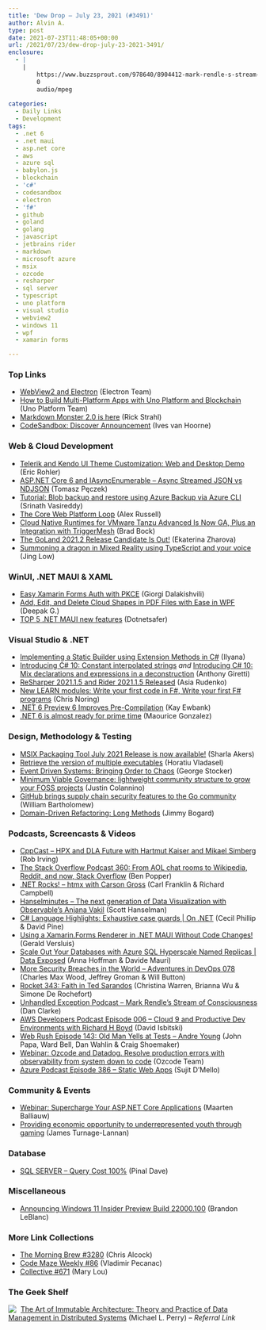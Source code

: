 ```yaml
---
title: 'Dew Drop – July 23, 2021 (#3491)'
author: Alvin A.
type: post
date: 2021-07-23T11:48:05+00:00
url: /2021/07/23/dew-drop-july-23-2021-3491/
enclosure:
  - |
    |
        https://www.buzzsprout.com/978640/8904412-mark-rendle-s-stream-of-consciousness.mp3
        0
        audio/mpeg
        
categories:
  - Daily Links
  - Development
tags:
  - .net 6
  - .net maui
  - asp.net core
  - aws
  - azure sql
  - babylon.js
  - blockchain
  - 'c#'
  - codesandbox
  - electron
  - 'f#'
  - github
  - goland
  - golang
  - javascript
  - jetbrains rider
  - markdown
  - microsoft azure
  - msix
  - ozcode
  - resharper
  - sql server
  - typescript
  - uno platform
  - visual studio
  - webview2
  - windows 11
  - wpf
  - xamarin forms

---
```

### <a name="top"></a>Top Links

  * <a href="https://electronjs.org/blog/webview2" target="_blank" rel="noopener">WebView2 and Electron</a> (Electron Team)
  * <a href="https://platform.uno/blog/how-to-apps-uno-platform-blockchain/" target="_blank" rel="noopener">How to Build Multi-Platform Apps with Uno Platform and Blockchain</a> (Uno Platform Team)
  * <a href="http://feedproxy.google.com/~r/RickStrahl/~3/uq_6FAtDwfA/Markdown-Monster-20-is-here" target="_blank" rel="noopener">Markdown Monster 2.0 is here</a> (Rick Strahl)
  * <a href="https://codesandbox.io/post/discover-announcement" target="_blank" rel="noopener">CodeSandbox: Discover Announcement</a> (Ives van Hoorne)



### <a name="web"></a>Web & Cloud Development

  * <a href="https://www.telerik.com/blogs/telerik-kendo-ui-theme-customization-web-desktop-demo" target="_blank" rel="noopener">Telerik and Kendo UI Theme Customization: Web and Desktop Demo</a> (Eric Rohler)
  * <a href="http://www.tpeczek.com/2021/07/aspnet-core-6-and-iasyncenumerable.html" target="_blank" rel="noopener">ASP.NET Core 6 and IAsyncEnumerable &#8211; Async Streamed JSON vs NDJSON</a> (Tomasz Pęczek)
  * <a href="https://techcommunity.microsoft.com/t5/azure-storage/tutorial-blob-backup-and-restore-using-azure-backup-via-azure/ba-p/2577990?WT.mc_id=DOP-MVP-4025064" target="_blank" rel="noopener">Tutorial: Blob backup and restore using Azure Backup via Azure CLI</a> (Srinath Vasireddy)
  * <a href="https://infrequently.org/2021/07/the-core-web-loop/" target="_blank" rel="noopener">The Core Web Platform Loop</a> (Alex Russell)
  * <a href="https://tanzu.vmware.com/content/home-page/cloud-native-runtimes-for-vmware-tanzu-advanced-ga" target="_blank" rel="noopener">Cloud Native Runtimes for VMware Tanzu Advanced Is Now GA, Plus an Integration with TriggerMesh</a> (Brad Bock)
  * <a href="https://blog.jetbrains.com/go/2021/07/22/the-goland-2021-2-release-candidate-is-out/" target="_blank" rel="noopener">The GoLand 2021.2 Release Candidate Is Out!</a> (Ekaterina Zharova)
  * <a href="https://techcommunity.microsoft.com/t5/mixed-reality-blog/summoning-a-dragon-in-mixed-reality-using-typescript-and-your/ba-p/2576559?WT.mc_id=DOP-MVP-4025064" target="_blank" rel="noopener">Summoning a dragon in Mixed Reality using TypeScript and your voice</a> (Jing Low)



### <a name="silverlight"></a>WinUI, .NET MAUI & XAML

  * <a href="https://developer.okta.com/blog/2021/07/21/xamarin-forms-pkce-sdk" target="_blank" rel="noopener">Easy Xamarin Forms Auth with PKCE</a> (Giorgi Dalakishvili)
  * <a href="https://www.syncfusion.com/blogs/post/add-edit-delete-cloud-shapes-in-pdf-files-wpf.aspx" target="_blank" rel="noopener">Add, Edit, and Delete Cloud Shapes in PDF Files with Ease in WPF</a> (Deepak G.)
  * <a href="https://dev.to/dotnetsafer/top-5-net-maui-new-features-1mlb" target="_blank" rel="noopener">TOP 5 .NET MAUI new features</a> (Dotnetsafer)



### <a name="dotnet"></a>Visual Studio & .NET

  * <a href="https://ilyana.dev/blog/2021-07-22-builder-static-extension/" target="_blank" rel="noopener">Implementing a Static Builder using Extension Methods in C#</a> (Ilyana)
  * <a href="https://anthonygiretti.com/2021/07/22/introducing-c-10-constant-interpolated-strings/" target="_blank" rel="noopener">Introducing C# 10: Constant interpolated strings</a> _and_ <a href="https://anthonygiretti.com/2021/07/23/introducing-c-10-mix-declarations-and-expressions-in-a-deconstruction/" target="_blank" rel="noopener">Introducing C# 10: Mix declarations and expressions in a deconstruction</a> (Anthony Giretti)
  * <a href="https://blog.jetbrains.com/dotnet/2021/07/22/resharper-rider-2021-1-5/" target="_blank" rel="noopener">ReSharper 2021.1.5 and Rider 2021.1.5 Released</a> (Asia Rudenko)
  * <a href="https://techcommunity.microsoft.com/t5/azure-developer-community-blog/new-learn-modules-write-your-first-code-in-f-write-your-first-f/ba-p/2569795?WT.mc_id=DOP-MVP-4025064" target="_blank" rel="noopener">New LEARN modules: Write your first code in F#, Write your first F# programs</a> (Chris Noring)
  * <a href="http://www.i-programmer.info/news/89-net/14740-net-6-preview-6-improves-pre-compilation.html" target="_blank" rel="noopener">.NET 6 Preview 6 Improves Pre-Compilation</a> (Kay Ewbank)
  * <a href="http://feedproxy.google.com/~r/winbetadotorg/~3/Wtt6w-CnAis/asp-net-core-updates-in-net-6-preview-6" target="_blank" rel="noopener">.NET 6 is almost ready for prime time</a> (Maourice Gonzalez)



### <a name="design"></a>Design, Methodology & Testing

  * <a href="https://techcommunity.microsoft.com/t5/msix-blog/msix-packaging-tool-july-2021-release-is-now-available/ba-p/2572343?WT.mc_id=DOP-MVP-4025064" target="_blank" rel="noopener">MSIX Packaging Tool July 2021 Release is now available!</a> (Sharla Akers)
  * <a href="https://www.advancedinstaller.com/get-exe-version-programmatically.html" target="_blank" rel="noopener">Retrieve the version of multiple executables</a> (Horatiu Vladasel)
  * <a href="https://georgestocker.com/2021/07/22/event-driven-systems-bringing-order-to-chaos/" target="_blank" rel="noopener">Event Driven Systems: Bringing Order to Chaos</a> (George Stocker)
  * <a href="https://github.blog/2021-07-22-minimum-viable-governance-lightweight-community-structure-foss-projects/" target="_blank" rel="noopener">Minimum Viable Governance: lightweight community structure to grow your FOSS projects</a> (Justin Colannino)
  * <a href="https://github.blog/2021-07-22-github-supply-chain-security-features-go-community/" target="_blank" rel="noopener">GitHub brings supply chain security features to the Go community</a> (William Bartholomew)
  * <a href="http://feedproxy.google.com/~r/GrabBagOfT/~3/aql9--uhcCs/" target="_blank" rel="noopener">Domain-Driven Refactoring: Long Methods</a> (Jimmy Bogard)



### <a name="podcasts"></a>Podcasts, Screencasts & Videos

  * <a href="https://cppcast.libsyn.com/hpx-and-dla-future-with-hartmut-kaiser-and-mikael-simberg" target="_blank" rel="noopener">CppCast &#8211; HPX and DLA Future with Hartmut Kaiser and Mikael Simberg</a> (Rob Irving)
  * <a href="https://stackoverflow.blog/2021/07/23/podcast-360-from-aol-chat-rooms-to-wikipedia-reddit-and-now-stack-overflow/" target="_blank" rel="noopener">The Stack Overflow Podcast 360: From AOL chat rooms to Wikipedia, Reddit, and now, Stack Overflow</a> (Ben Popper)
  * <a href="http://www.dotnetrocks.com/default.aspx?ShowNum=1749" target="_blank" rel="noopener">.NET Rocks! &#8211; htmx with Carson Gross</a> (Carl Franklin & Richard Campbell)
  * <a href="https://www.hanselminutes.com/798/the-next-generation-of-data-visualization-with-observables-anjana-vakil" target="_blank" rel="noopener">Hanselminutes &#8211; The next generation of Data Visualization with Observable&#8217;s Anjana Vakil</a> (Scott Hanselman)
  * <a href="https://channel9.msdn.com/Shows/On-NET/C-Language-Highlights-Exhaustive-case-guards?WT.mc_id=DOP-MVP-4025064" target="_blank" rel="noopener">C# Language Highlights: Exhaustive case guards | On .NET</a> (Cecil Phillip & David Pine)
  * <a href="https://www.youtube.com/watch?v=_EKznvARe8o" target="_blank" rel="noopener">Using a Xamarin.Forms Renderer in .NET MAUI Without Code Changes!</a> (Gerald Versluis)
  * <a href="https://channel9.msdn.com/Shows/Data-Exposed/Scale-Out-Your-Databases-with-Azure-SQL-Hyperscale-Named-Replicas--Data-Exposed?WT.mc_id=DOP-MVP-4025064" target="_blank" rel="noopener">Scale Out Your Databases with Azure SQL Hyperscale Named Replicas | Data Exposed</a> (Anna Hoffman & Davide Mauri)
  * <a href="https://devchat.tv/adventures-in-devops/more-security-breaches-in-the-world-devops-078/" target="_blank" rel="noopener">More Security Breaches in the World &#8211; Adventures in DevOps 078</a> (Charles Max Wood, Jeffrey Groman & Will Button)
  * <a href="http://relay.fm/rocket/343" target="_blank" rel="noopener">Rocket 343: Faith in Ted Sarandos</a> (Christina Warren, Brianna Wu & Simone De Rochefort)
  * <a href="https://www.buzzsprout.com/978640/8904412-mark-rendle-s-stream-of-consciousness.mp3" target="_blank" rel="noopener">Unhandled Exception Podcast &#8211; Mark Rendle&#8217;s Stream of Consciousness</a> (Dan Clarke)
  * <a href="https://soundcloud.com/awsdevelopers/episode-006-cloud-9-and-productive-dev-environments-with-richard-h-boyd" target="_blank" rel="noopener">AWS Developers Podcast Episode 006 &#8211; Cloud 9 and Productive Dev Environments with Richard H Boyd</a> (David Isbitski)
  * <a href="http://www.webrush.io/" target="_blank" rel="noopener">Web Rush Episode 143: Old Man Yells at Tests &#8211; Andre Young</a> (John Papa, Ward Bell, Dan Wahlin & Craig Shoemaker)
  * <a href="http://www.youtube.com/watch?v=FxEaE1fnXqg" target="_blank" rel="noopener">Webinar: Ozcode and Datadog. Resolve production errors with observability from system down to code</a> (Ozcode Team)
  * <a href="http://azpodcast.azurewebsites.net/post/Episode-386-Static-Web-Apps" target="_blank" rel="noopener">Azure Podcast Episode 386 &#8211; Static Web Apps</a> (Sujit D&#8217;Mello)



### <a name="events"></a>Community & Events

  * <a href="https://blog.jetbrains.com/dotnet/2021/07/22/webinar-supercharge-your-asp-net-core-applications/" target="_blank" rel="noopener">Webinar: Supercharge Your ASP.NET Core Applications</a> (Maarten Balliauw)
  * <a href="https://blog.unity.com/news/providing-economic-opportunity-to-underrepresented-youth-through-gaming" target="_blank" rel="noopener">Providing economic opportunity to underrepresented youth through gaming</a> (James Turnage-Lannan)



### <a name="sql"></a>Database

  * <a href="https://blog.sqlauthority.com/2021/07/23/sql-server-query-cost-100/?utm_source=rss&utm_medium=rss&utm_campaign=sql-server-query-cost-100" target="_blank" rel="noopener">SQL SERVER – Query Cost 100%</a> (Pinal Dave)



### <a name="misc"></a>Miscellaneous

  * <a href="https://blogs.windows.com/windows-insider/2021/07/22/announcing-windows-11-insider-preview-build-22000-100/?WT.mc_id=WD-MVP-4025064" target="_blank" rel="noopener">Announcing Windows 11 Insider Preview Build 22000.100</a> (Brandon LeBlanc)



### <a name="links"></a>More Link Collections

  * <a href="http://feedproxy.google.com/~r/ReflectivePerspective/~3/iYUIZPENEbo/" target="_blank" rel="noopener">The Morning Brew #3280</a> (Chris Alcock)
  * <a href="https://code-maze.com/code-maze-weekly-86/" target="_blank" rel="noopener">Code Maze Weekly #86</a> (Vladimir Pecanac)
  * <a href="http://feedproxy.google.com/~r/tympanus/~3/ViF5bA3FfO8/" target="_blank" rel="noopener">Collective #671</a> (Mary Lou)



### <a name="shelf"></a>The Geek Shelf

<a href="https://www.amazon.com/dp/1484259548/?tag=amavin-20" target="_blank" rel="noopener"><img decoding="async" align="left" style="margin: 0px 5px 0px 0px; border: 0px currentcolor; border-image: none; float: left; display: inline; background-image: none;" src="https://m.media-amazon.com/images/I/41tAp5TgayL._SS135_.jpg" border="0" /></a>&nbsp;<a href="https://www.amazon.com/dp/1484259548/?tag=amavin-20" target="_blank" rel="noopener">The Art of Immutable Architecture: Theory and Practice of Data Management in Distributed Systems</a> (Michael L. Perry) _&#8211; Referral Link_
